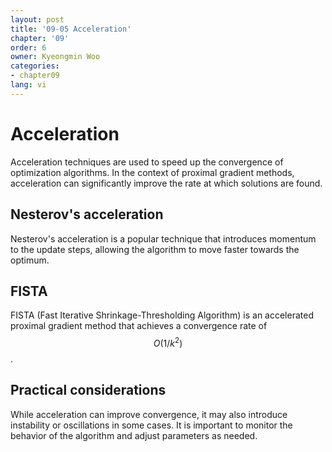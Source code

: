 ```yaml
---
layout: post
title: '09-05 Acceleration'
chapter: '09'
order: 6
owner: Kyeongmin Woo
categories:
- chapter09
lang: vi
---
```


# Acceleration

Acceleration techniques are used to speed up the convergence of optimization algorithms. In the context of proximal gradient methods, acceleration can significantly improve the rate at which solutions are found.

## Nesterov's acceleration
Nesterov's acceleration is a popular technique that introduces momentum to the update steps, allowing the algorithm to move faster towards the optimum.

## FISTA
FISTA (Fast Iterative Shrinkage-Thresholding Algorithm) is an accelerated proximal gradient method that achieves a convergence rate of $$O(1/k^2)$$.

## Practical considerations
While acceleration can improve convergence, it may also introduce instability or oscillations in some cases. It is important to monitor the behavior of the algorithm and adjust parameters as needed.